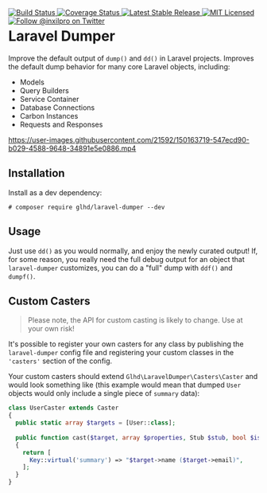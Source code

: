 <div style="float: right;">
	<a href="https://github.com/glhd/laravel-dumper/actions" target="_blank">
		<img 
			src="https://github.com/glhd/laravel-dumper/workflows/PHPUnit/badge.svg" 
			alt="Build Status" 
		/>
	</a>
	<a href="https://codeclimate.com/github/glhd/laravel-dumper/test_coverage" target="_blank">
		<img 
			src="https://api.codeclimate.com/v1/badges/f597a6e8d9f968a55f03/test_coverage" 
			alt="Coverage Status" 
		/>
	</a>
	<a href="https://packagist.org/packages/glhd/laravel-dumper" target="_blank">
        <img 
            src="https://poser.pugx.org/glhd/laravel-dumper/v/stable" 
            alt="Latest Stable Release" 
        />
	</a>
	<a href="./LICENSE" target="_blank">
        <img 
            src="https://poser.pugx.org/glhd/laravel-dumper/license" 
            alt="MIT Licensed" 
        />
    </a>
    <a href="https://twitter.com/inxilpro" target="_blank">
        <img 
            src="https://img.shields.io/twitter/follow/inxilpro?style=social" 
            alt="Follow @inxilpro on Twitter" 
        />
    </a>
</div>

# Laravel Dumper

Improve the default output of `dump()` and `dd()` in Laravel projects. Improves the default
dump behavior for many core Laravel objects, including:

- Models
- Query Builders
- Service Container
- Database Connections
- Carbon Instances
- Requests and Responses

https://user-images.githubusercontent.com/21592/150163719-547ecd90-b029-4588-9648-34891e5e0886.mp4

## Installation

Install as a dev dependency:

```shell
# composer require glhd/laravel-dumper --dev
```

## Usage

Just use `dd()` as you would normally, and enjoy the newly curated output! If, for some reason,
you really need the full debug output for an object that `laravel-dumper` customizes, you can
do a "full" dump with `ddf()` and `dumpf()`.

## Custom Casters

> Please note, the API for custom casting is likely to change. Use at your own risk!

It's possible to register your own casters for any class by publishing the `laravel-dumper`
config file and registering your custom classes in the `'casters'` section of the config.

Your custom casters should extend `Glhd\LaravelDumper\Casters\Caster` and would look
something like (this example would mean that dumped `User` objects would only include
a single piece of `summary` data):

```php
class UserCaster extends Caster
{
  public static array $targets = [User::class];
	
  public function cast($target, array $properties, Stub $stub, bool $is_nested, int $filter = 0): array
  {
    return [
      Key::virtual('summary') => "$target->name ($target->email)",
    ];
  }
}
```
